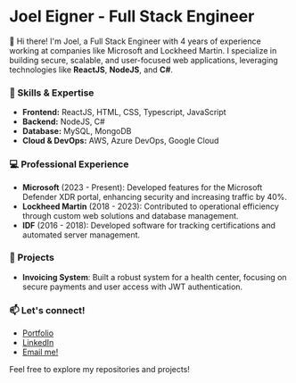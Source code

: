 # Joel Eigner - Full Stack Engineer

👋 Hi there! I'm Joel, a Full Stack Engineer with 4 years of experience working at companies like Microsoft and Lockheed Martin. I specialize in building secure, scalable, and user-focused web applications, leveraging technologies like **ReactJS**, **NodeJS**, and **C#**.

### 🔧 Skills & Expertise
- **Frontend:** ReactJS, HTML, CSS, Typescript, JavaScript
- **Backend:** NodeJS, C#
- **Database:** MySQL, MongoDB
- **Cloud & DevOps:** AWS, Azure DevOps, Google Cloud

### 💻 Professional Experience
- **Microsoft** (2023 - Present): Developed features for the Microsoft Defender XDR portal, enhancing security and increasing traffic by 40%.
- **Lockheed Martin** (2018 - 2023): Contributed to operational efficiency through custom web solutions and database management.
- **IDF** (2016 - 2018): Developed software for tracking certifications and automated server management.

### 🚀 Projects
- **Invoicing System**: Built a robust system for a health center, focusing on secure payments and user access with JWT authentication.
  
### 📫 Let's connect!
- [Portfolio](https://portfolio-chi-eight-35.vercel.app/)
- [LinkedIn](https://www.linkedin.com/in/yoel-eigner/)
- [Email me!](mailto:joele8323@gmail.com)

Feel free to explore my repositories and projects!
